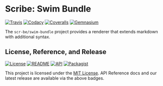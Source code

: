 # Scribe: Swim Bundle

[![Travis](https://scr.be/swim-bundle/travis_shield)](https://scr.be/swim-bundle/travis)
[![Codacy](https://scr.be/swim-bundle/codacy_shield)](https://scr.be/swim-bundle/codacy)
[![Coveralls](https://scr.be/swim-bundle/coveralls_shield)](https://scr.be/swim-bundle/coveralls)
[![Gemnasium](https://scr.be/swim-bundle/gemnasium_shield)](https://scr.be/swim-bundle/gemnasium)

The `scr-be/swim-bundle` project provides a renderer that extends markdown with additional syntax.

## License, Reference, and Release

[![License](https://scr.be/swim-bundle/license_shield)](https://scr.be/swim-bundle/license)
[![README](https://scr.be/swim-bundle/readme_shield)](https://scr.be/swim-bundle/readme)
[![API](https://scr.be/swim-bundle/api_shield)](https://scr.be/swim-bundle/api)
[![Packagist](https://scr.be/swim-bundle/packagist_shield)](https://scr.be/swim-bundle/packagist)

This project is licensed under the [MIT License](https://github.com/scr-be/swim-bundle/blob/master/LICENSE.md).
API Reference docs and our latest release are available via the above badges.
